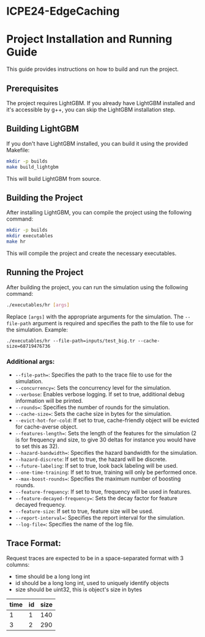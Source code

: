 # ICPE24-EdgeCaching

# Project Installation and Running Guide

This guide provides instructions on how to build and run the project.

## Prerequisites

The project requires LightGBM. If you already have LightGBM installed and it's accessible by g++, you can skip the LightGBM installation step.

## Building LightGBM

If you don't have LightGBM installed, you can build it using the provided Makefile:

```bash
mkdir -p builds
make build_lightgbm
```

This will build LightGBM from source.

## Building the Project

After installing LightGBM, you can compile the project using the following command:

```bash
mkdir -p builds
mkdir executables
make hr
```

This will compile the project and create the necessary executables.

## Running the Project

After building the project, you can run the simulation using the following command:

```bash
./executables/hr [args]
```

Replace `[args]` with the appropriate arguments for the simulation. The `--file-path` argument is required and specifies the path to the file to use for the simulation. Example:

```bashe
./executables/hr --file-path=inputs/test_big.tr --cache-size=68719476736
```

### Additional args:

- `--file-path=`: Specifies the path to the trace file to use for the simulation.
- `--concurrency=`: Sets the concurrency level for the simulation.
- `--verbose`: Enables verbose logging. If set to true, additional debug information will be printed.
- `--rounds=`: Specifies the number of rounds for the simulation.
- `--cache-size=`: Sets the cache size in bytes for the simulation.
- `--evict-hot-for-cold`: If set to true, cache-friendly object will be evicted for cache-averse object.
- `--features-length=`: Sets the length of the features for the simulation (2 is for frequency and size, to give 30 deltas for instance you would have to set this as 32).
- `--hazard-bandwidth=`: Specifies the hazard bandwidth for the simulation.
- `--hazard-discrete`: If set to true, the hazard will be discrete.
- `--future-labeling`: If set to true, look back labeling will be used.
- `--one-time-training`: If set to true, training will only be performed once.
- `--max-boost-rounds=`: Specifies the maximum number of boosting rounds.
- `--feature-frequency`: If set to true, frequency will be used in features.
- `--feature-decayed-frequency=`: Sets the decay factor for feature decayed frequency.
- `--feature-size`: If set to true, feature size will be used.
- `--report-interval=`: Specifies the report interval for the simulation.
- `--log-file=`: Specifies the name of the log file.


## Trace Format:
Request traces are expected to be in a space-separated format with 3 columns:

* time should be a long long int
* id should be a long long int, used to uniquely identify objects
* size should be uint32, this is object's size in bytes

| time | id | size |
|-----------------|-----------------|-----------------|
| 1  | 1  | 140  |
| 3  | 2  | 290  |
